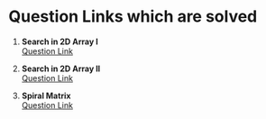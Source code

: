 # Question Links which are solved 

1. <b> Search in 2D Array I </b><br> 
[Question Link](https://leetcode.com/problems/search-a-2d-matrix/description/)<br>

2. <b> Search in 2D Array II </b><br> 
[Question Link](https://leetcode.com/problems/search-a-2d-matrix-ii/description/)<br>

3. <b> Spiral Matrix </b><br> 
[Question Link](https://leetcode.com/problems/spiral-matrix/description/)<br>